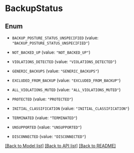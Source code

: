 # BackupStatus

## Enum


* `BACKUP_POSTURE_STATUS_UNSPECIFIED` (value: `"BACKUP_POSTURE_STATUS_UNSPECIFIED"`)

* `NOT_BACKED_UP` (value: `"NOT_BACKED_UP"`)

* `VIOLATIONS_DETECTED` (value: `"VIOLATIONS_DETECTED"`)

* `GENERIC_BACKUPS` (value: `"GENERIC_BACKUPS"`)

* `EXCLUDED_FROM_BACKUP` (value: `"EXCLUDED_FROM_BACKUP"`)

* `ALL_VIOLATIONS_MUTED` (value: `"ALL_VIOLATIONS_MUTED"`)

* `PROTECTED` (value: `"PROTECTED"`)

* `INITIAL_CLASSIFICATION` (value: `"INITIAL_CLASSIFICATION"`)

* `TERMINATED` (value: `"TERMINATED"`)

* `UNSUPPORTED` (value: `"UNSUPPORTED"`)

* `DISCONNECTED` (value: `"DISCONNECTED"`)


[[Back to Model list]](../README.md#documentation-for-models) [[Back to API list]](../README.md#documentation-for-api-endpoints) [[Back to README]](../README.md)


